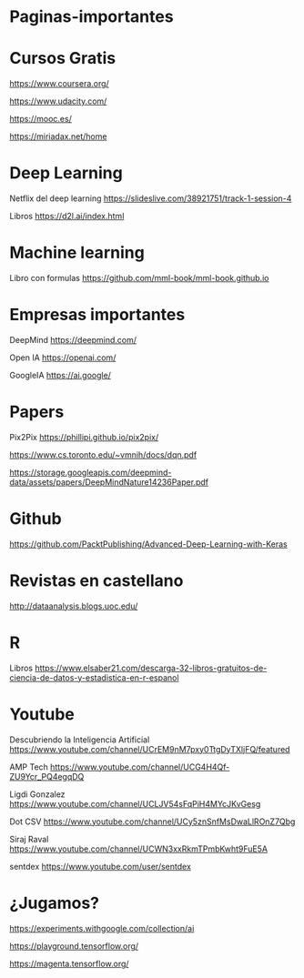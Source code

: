 # Paginas-importantes

# Cursos Gratis

https://www.coursera.org/

https://www.udacity.com/

https://mooc.es/

https://miriadax.net/home

# Deep Learning

Netflix del deep learning https://slideslive.com/38921751/track-1-session-4

Libros https://d2l.ai/index.html

# Machine learning

Libro con formulas https://github.com/mml-book/mml-book.github.io

# Empresas importantes

DeepMind https://deepmind.com/

Open IA https://openai.com/

GoogleIA https://ai.google/

# Papers

Pix2Pix
https://phillipi.github.io/pix2pix/

https://www.cs.toronto.edu/~vmnih/docs/dqn.pdf

https://storage.googleapis.com/deepmind-data/assets/papers/DeepMindNature14236Paper.pdf


# Github

https://github.com/PacktPublishing/Advanced-Deep-Learning-with-Keras


# Revistas en castellano

http://dataanalysis.blogs.uoc.edu/

# R

Libros https://www.elsaber21.com/descarga-32-libros-gratuitos-de-ciencia-de-datos-y-estadistica-en-r-espanol

# Youtube

Descubriendo la Inteligencia Artificial https://www.youtube.com/channel/UCrEM9nM7pxy0TtgDyTXljFQ/featured

AMP Tech https://www.youtube.com/channel/UCG4H4Qf-ZU9Ycr_PQ4egqDQ

Ligdi Gonzalez https://www.youtube.com/channel/UCLJV54sFqPiH4MYcJKvGesg

Dot CSV https://www.youtube.com/channel/UCy5znSnfMsDwaLlROnZ7Qbg

Siraj Raval https://www.youtube.com/channel/UCWN3xxRkmTPmbKwht9FuE5A

sentdex https://www.youtube.com/user/sentdex


# ¿Jugamos?

https://experiments.withgoogle.com/collection/ai

https://playground.tensorflow.org/

https://magenta.tensorflow.org/
